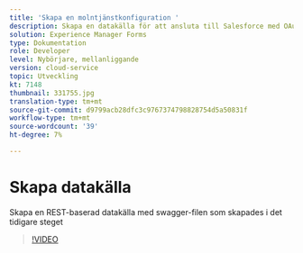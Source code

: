 ```yaml
---
title: 'Skapa en molntjänstkonfiguration '
description: Skapa en datakälla för att ansluta till Salesforce med OAuth-autentiseringsuppgifterna
solution: Experience Manager Forms
type: Dokumentation
role: Developer
level: Nybörjare, mellanliggande
version: cloud-service
topic: Utveckling
kt: 7148
thumbnail: 331755.jpg
translation-type: tm+mt
source-git-commit: d9799acb28dfc3c9767374798828754d5a50831f
workflow-type: tm+mt
source-wordcount: '39'
ht-degree: 7%

---
```


# Skapa datakälla

Skapa en REST-baserad datakälla med swagger-filen som skapades i det tidigare steget

>[!VIDEO](https://video.tv.adobe.com/v/331755/?quality=12&learn=on)
